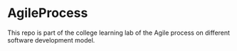 # AgileProcess
This repo is part of the college learning lab of the Agile process on different software development model.
